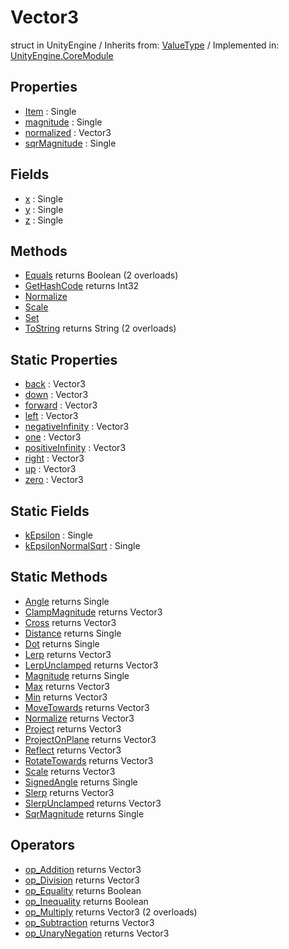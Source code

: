 # Vector3
struct in UnityEngine
 / Inherits from: <a href="https://docs.unity3d.com/6000.2/Documentation/ScriptReference/ValueType.html">ValueType</a> / Implemented in: <a href="https://docs.unity3d.com/6000.2/Documentation/ScriptReference/UnityEngine.CoreModule.html">UnityEngine.CoreModule</a>

## Properties
- <a href="https://docs.unity3d.com/6000.2/Documentation/ScriptReference/Vector3-Item.html">Item</a> : Single
- <a href="https://docs.unity3d.com/6000.2/Documentation/ScriptReference/Vector3-magnitude.html">magnitude</a> : Single
- <a href="https://docs.unity3d.com/6000.2/Documentation/ScriptReference/Vector3-normalized.html">normalized</a> : Vector3
- <a href="https://docs.unity3d.com/6000.2/Documentation/ScriptReference/Vector3-sqrMagnitude.html">sqrMagnitude</a> : Single

## Fields
- <a href="https://docs.unity3d.com/6000.2/Documentation/ScriptReference/Vector3-x.html">x</a> : Single
- <a href="https://docs.unity3d.com/6000.2/Documentation/ScriptReference/Vector3-y.html">y</a> : Single
- <a href="https://docs.unity3d.com/6000.2/Documentation/ScriptReference/Vector3-z.html">z</a> : Single

## Methods
- <a href="https://docs.unity3d.com/6000.2/Documentation/ScriptReference/Vector3.Equals.html">Equals</a> returns Boolean (2 overloads)
- <a href="https://docs.unity3d.com/6000.2/Documentation/ScriptReference/Vector3.GetHashCode.html">GetHashCode</a> returns Int32
- <a href="https://docs.unity3d.com/6000.2/Documentation/ScriptReference/Vector3.Normalize.html">Normalize</a>
- <a href="https://docs.unity3d.com/6000.2/Documentation/ScriptReference/Vector3.Scale.html">Scale</a>
- <a href="https://docs.unity3d.com/6000.2/Documentation/ScriptReference/Vector3.Set.html">Set</a>
- <a href="https://docs.unity3d.com/6000.2/Documentation/ScriptReference/Vector3.ToString.html">ToString</a> returns String (2 overloads)

## Static Properties
- <a href="https://docs.unity3d.com/6000.2/Documentation/ScriptReference/Vector3-back.html">back</a> : Vector3
- <a href="https://docs.unity3d.com/6000.2/Documentation/ScriptReference/Vector3-down.html">down</a> : Vector3
- <a href="https://docs.unity3d.com/6000.2/Documentation/ScriptReference/Vector3-forward.html">forward</a> : Vector3
- <a href="https://docs.unity3d.com/6000.2/Documentation/ScriptReference/Vector3-left.html">left</a> : Vector3
- <a href="https://docs.unity3d.com/6000.2/Documentation/ScriptReference/Vector3-negativeInfinity.html">negativeInfinity</a> : Vector3
- <a href="https://docs.unity3d.com/6000.2/Documentation/ScriptReference/Vector3-one.html">one</a> : Vector3
- <a href="https://docs.unity3d.com/6000.2/Documentation/ScriptReference/Vector3-positiveInfinity.html">positiveInfinity</a> : Vector3
- <a href="https://docs.unity3d.com/6000.2/Documentation/ScriptReference/Vector3-right.html">right</a> : Vector3
- <a href="https://docs.unity3d.com/6000.2/Documentation/ScriptReference/Vector3-up.html">up</a> : Vector3
- <a href="https://docs.unity3d.com/6000.2/Documentation/ScriptReference/Vector3-zero.html">zero</a> : Vector3

## Static Fields
- <a href="https://docs.unity3d.com/6000.2/Documentation/ScriptReference/Vector3-kEpsilon.html">kEpsilon</a> : Single
- <a href="https://docs.unity3d.com/6000.2/Documentation/ScriptReference/Vector3-kEpsilonNormalSqrt.html">kEpsilonNormalSqrt</a> : Single

## Static Methods
- <a href="https://docs.unity3d.com/6000.2/Documentation/ScriptReference/Vector3.Angle.html">Angle</a> returns Single
- <a href="https://docs.unity3d.com/6000.2/Documentation/ScriptReference/Vector3.ClampMagnitude.html">ClampMagnitude</a> returns Vector3
- <a href="https://docs.unity3d.com/6000.2/Documentation/ScriptReference/Vector3.Cross.html">Cross</a> returns Vector3
- <a href="https://docs.unity3d.com/6000.2/Documentation/ScriptReference/Vector3.Distance.html">Distance</a> returns Single
- <a href="https://docs.unity3d.com/6000.2/Documentation/ScriptReference/Vector3.Dot.html">Dot</a> returns Single
- <a href="https://docs.unity3d.com/6000.2/Documentation/ScriptReference/Vector3.Lerp.html">Lerp</a> returns Vector3
- <a href="https://docs.unity3d.com/6000.2/Documentation/ScriptReference/Vector3.LerpUnclamped.html">LerpUnclamped</a> returns Vector3
- <a href="https://docs.unity3d.com/6000.2/Documentation/ScriptReference/Vector3.Magnitude.html">Magnitude</a> returns Single
- <a href="https://docs.unity3d.com/6000.2/Documentation/ScriptReference/Vector3.Max.html">Max</a> returns Vector3
- <a href="https://docs.unity3d.com/6000.2/Documentation/ScriptReference/Vector3.Min.html">Min</a> returns Vector3
- <a href="https://docs.unity3d.com/6000.2/Documentation/ScriptReference/Vector3.MoveTowards.html">MoveTowards</a> returns Vector3
- <a href="https://docs.unity3d.com/6000.2/Documentation/ScriptReference/Vector3.Normalize.html">Normalize</a> returns Vector3
- <a href="https://docs.unity3d.com/6000.2/Documentation/ScriptReference/Vector3.Project.html">Project</a> returns Vector3
- <a href="https://docs.unity3d.com/6000.2/Documentation/ScriptReference/Vector3.ProjectOnPlane.html">ProjectOnPlane</a> returns Vector3
- <a href="https://docs.unity3d.com/6000.2/Documentation/ScriptReference/Vector3.Reflect.html">Reflect</a> returns Vector3
- <a href="https://docs.unity3d.com/6000.2/Documentation/ScriptReference/Vector3.RotateTowards.html">RotateTowards</a> returns Vector3
- <a href="https://docs.unity3d.com/6000.2/Documentation/ScriptReference/Vector3.Scale.html">Scale</a> returns Vector3
- <a href="https://docs.unity3d.com/6000.2/Documentation/ScriptReference/Vector3.SignedAngle.html">SignedAngle</a> returns Single
- <a href="https://docs.unity3d.com/6000.2/Documentation/ScriptReference/Vector3.Slerp.html">Slerp</a> returns Vector3
- <a href="https://docs.unity3d.com/6000.2/Documentation/ScriptReference/Vector3.SlerpUnclamped.html">SlerpUnclamped</a> returns Vector3
- <a href="https://docs.unity3d.com/6000.2/Documentation/ScriptReference/Vector3.SqrMagnitude.html">SqrMagnitude</a> returns Single

## Operators
- <a href="https://docs.unity3d.com/6000.2/Documentation/ScriptReference/Vector3.op_Addition.html">op_Addition</a> returns Vector3
- <a href="https://docs.unity3d.com/6000.2/Documentation/ScriptReference/Vector3.op_Division.html">op_Division</a> returns Vector3
- <a href="https://docs.unity3d.com/6000.2/Documentation/ScriptReference/Vector3.op_Equality.html">op_Equality</a> returns Boolean
- <a href="https://docs.unity3d.com/6000.2/Documentation/ScriptReference/Vector3.op_Inequality.html">op_Inequality</a> returns Boolean
- <a href="https://docs.unity3d.com/6000.2/Documentation/ScriptReference/Vector3.op_Multiply.html">op_Multiply</a> returns Vector3 (2 overloads)
- <a href="https://docs.unity3d.com/6000.2/Documentation/ScriptReference/Vector3.op_Subtraction.html">op_Subtraction</a> returns Vector3
- <a href="https://docs.unity3d.com/6000.2/Documentation/ScriptReference/Vector3.op_UnaryNegation.html">op_UnaryNegation</a> returns Vector3
